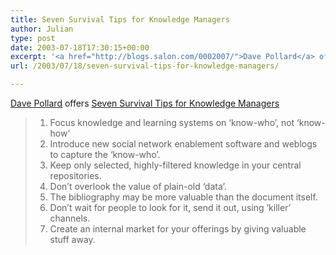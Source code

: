 ```yaml
---
title: Seven Survival Tips for Knowledge Managers
author: Julian
type: post
date: 2003-07-18T17:30:15+00:00
excerpt: '<a href="http://blogs.salon.com/0002007/">Dave Pollard</a> offers <a href="http://blogs.salon.com/0002007/2003/07/16.html#a312" title="How to Save the World">Seven Survival Tips for Knowledge Managers</a>'
url: /2003/07/18/seven-survival-tips-for-knowledge-managers/

---
```

[Dave Pollard][1] offers [Seven Survival Tips for Knowledge Managers][2]

<blockquote cite="http://blogs.salon.com/0002007/2003/07/16.html#a312">
  <ol>
    <li>
      Focus knowledge and learning systems on &#8216;know-who&#8217;, not &#8216;know-how&#8217;
    </li>
    <li>
      Introduce new social network enablement software and weblogs to capture the &#8216;know-who&#8217;.
    </li>
    <li>
      Keep only selected, highly-filtered knowledge in your central repositories.
    </li>
    <li>
      Don&#8217;t overlook the value of plain-old &#8216;data&#8217;.
    </li>
    <li>
      The bibliography may be more valuable than the document itself.
    </li>
    <li>
      Don&#8217;t wait for people to look for it, send it out, using &#8216;killer&#8217; channels.
    </li>
    <li>
      Create an internal market for your offerings by giving valuable stuff away.
    </li>
  </ol>
</blockquote>

 [1]: http://blogs.salon.com/0002007/
 [2]: http://blogs.salon.com/0002007/2003/07/16.html#a312 "How to Save the World"